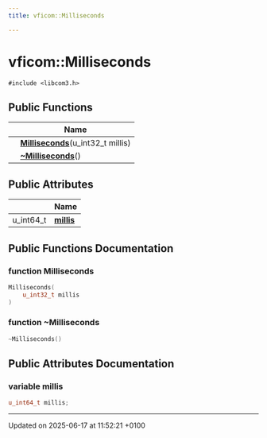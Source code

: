 ```yaml
---
title: vficom::Milliseconds

---
```


# vficom::Milliseconds






`#include <libcom3.h>`

## Public Functions

|                | Name           |
| -------------- | -------------- |
| | **[Milliseconds](classvficom_1_1_milliseconds.md#function-milliseconds)**(u_int32_t millis) |
| | **[~Milliseconds](classvficom_1_1_milliseconds.md#function-~milliseconds)**() |

## Public Attributes

|                | Name           |
| -------------- | -------------- |
| u_int64_t | **[millis](classvficom_1_1_milliseconds.md#variable-millis)**  |

## Public Functions Documentation

### function Milliseconds

```cpp
Milliseconds(
    u_int32_t millis
)
```


### function ~Milliseconds

```cpp
~Milliseconds()
```


## Public Attributes Documentation

### variable millis

```cpp
u_int64_t millis;
```


-------------------------------

Updated on 2025-06-17 at 11:52:21 +0100